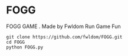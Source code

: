 # FOGG
FOGG GAME . Made by Fwldom
Run Game Fun
```
git clone https://github.com/fwldom/FOGG.git
cd FOGG
python FOGG.py
